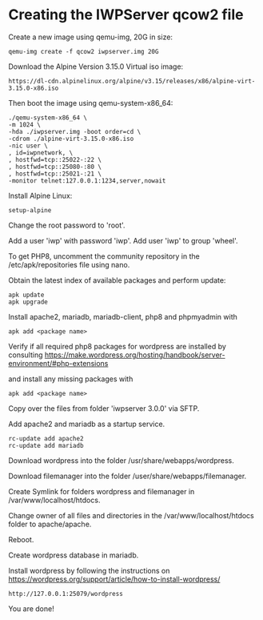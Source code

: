 #  Creating the IWPServer qcow2 file

Create a new image using qemu-img, 20G in size:

```text
qemu-img create -f qcow2 iwpserver.img 20G
```

Download the Alpine Version 3.15.0 Virtual iso image:

```text
https://dl-cdn.alpinelinux.org/alpine/v3.15/releases/x86/alpine-virt-3.15.0-x86.iso
```

Then boot the image using qemu-system-x86_64:

```text
./qemu-system-x86_64 \
-m 1024 \
-hda ./iwpserver.img -boot order=cd \
-cdrom ./alpine-virt-3.15.0-x86.iso
-nic user \
, id=iwpnetwork, \
, hostfwd=tcp::25022-:22 \
, hostfwd=tcp::25080-:80 \
, hostfwd=tcp::25021-:21 \
-monitor telnet:127.0.0.1:1234,server,nowait 
```

Install Alpine Linux:

```text
setup-alpine
```

Change the root password to 'root'.

Add a user 'iwp' with password 'iwp'.
Add user 'iwp' to group 'wheel'.

To get PHP8, uncomment the community repository in the /etc/apk/repositories file using nano.

Obtain the latest index of available packages and perform update:

```text
apk update
apk upgrade
```

Install apache2, mariadb, mariadb-client, php8 and phpmyadmin with

```text
apk add <package name>
```

Verify if all required php8 packages for wordpress are installed by consulting 
https://make.wordpress.org/hosting/handbook/server-environment/#php-extensions

and install any missing packages with 
```text
apk add <package name>
```

Copy over the files from folder 'iwpserver 3.0.0' via SFTP.

Add apache2 and mariadb as a startup service.
```text
rc-update add apache2
rc-update add mariadb
```

Download wordpress into the folder /usr/share/webapps/wordpress.

Download filemanager into the folder /user/share/webapps/filemanager.

Create Symlink for folders wordpress and filemanager in /var/www/localhost/htdocs.

Change owner of all files and directories in the /var/www/localhost/htdocs folder to apache/apache.

Reboot.

Create wordpress database in mariadb.

Install wordpress by following the instructions on https://wordpress.org/support/article/how-to-install-wordpress/
```text
http://127.0.0.1:25079/wordpress
```

You are done!

